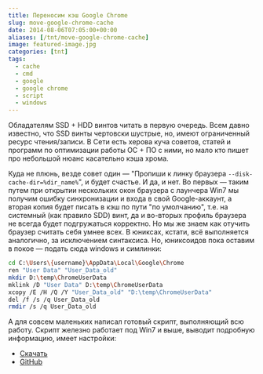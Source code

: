 ```yaml
---
title: Переносим кэш Google Chrome
slug: move-google-chrome-cache
date: 2014-08-06T07:05:00+00:00
aliases: [/tnt/move-google-chrome-cache]
image: featured-image.jpg
categories: [tnt]
tags:
  - cache
  - cmd
  - google
  - google chrome
  - script
  - windows
---
```


Обладателям SSD + HDD винтов читать в первую очередь. Всем давно известно, что SSD винты чертовски шустрые, но, имеют ограниченный ресурс чтения/записи. В Сети есть херова куча советов, статей и программ по оптимизации работы ОС + ПО с ними, но мало кто пишет про небольшой нюанс касательно кэша хрома.

<!--more-->

Куда не плюнь, везде совет один &#8212; "Пропиши к линку браузера `--disk-cache-dir=%dir_name%`", и будет счастье. И да, и нет. Во первых &#8212; таким путем при открытии нескольких окон браузера с лаунчера Win7 мы получим ошибку синхронизации и входа в свой Google-аккаунт, а вторая копия будет писать в кэш по пути "по умолчанию", т.е. на системный (как правило SDD) винт, да и во-вторых профиль браузера не всегда будет подгружаться корректно. Но мы же знаем как отучить браузер считать себя умнее всех. В юниксах, кстати, всё выполняется аналогично, за исключением синтаксиса. Но, юниксоидов пока оставим в покое &#8212; подать сюда windows и симлинки:

```bash
cd C:\Users\{username}\AppData\Local\Google\Chrome
ren "User Data" "User_Data_old"
mkdir D:\temp\ChromeUserData
mklink /D "User Data" D:\temp\ChromeUserData
xcopy /E /H /Q /Y "User_Data_old" "D:\temp\ChromeUserData"
del /f /s /q User_Data_old
rmdir /s /q User_Data_old
```

А для совсем маленьких написал готовый скрипт, выполняющий всю работу. Скрипт железно работает под Win7 и выше, выводит подробную информацию, имеет настройки:

- [Скачать](https://raw.githubusercontent.com/tarampampam/scripts/master/win/move-google-chrome-cache/move-google-chrome-cache.cmd)
- [GitHub](https://github.com/tarampampam/scripts/blob/master/win/move-google-chrome-cache/move-google-chrome-cache.cmd)
